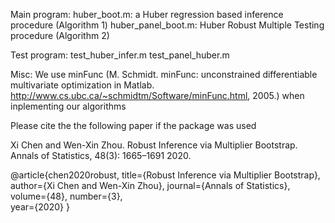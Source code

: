 Main program:
huber_boot.m: a Huber regression based inference procedure (Algorithm 1)
huber_panel_boot.m: Huber Robust Multiple Testing procedure (Algorithm 2)

Test program:
test_huber_infer.m
test_panel_huber.m

Misc:
We use minFunc (M. Schmidt. minFunc: unconstrained differentiable multivariate optimization in Matlab. http://www.cs.ubc.ca/~schmidtm/Software/minFunc.html, 2005.) when inplementing our algorithms


Please cite the the following paper if the package was used

Xi Chen and Wen-Xin Zhou. Robust Inference via Multiplier Bootstrap. Annals of Statistics, 48(3): 1665–1691 2020.

@article{chen2020robust,
  title={Robust Inference via Multiplier Bootstrap},
  author={Xi Chen and Wen-Xin Zhou},
  journal={Annals of Statistics},
  volume={48},
  number={3},	
  year={2020}
}